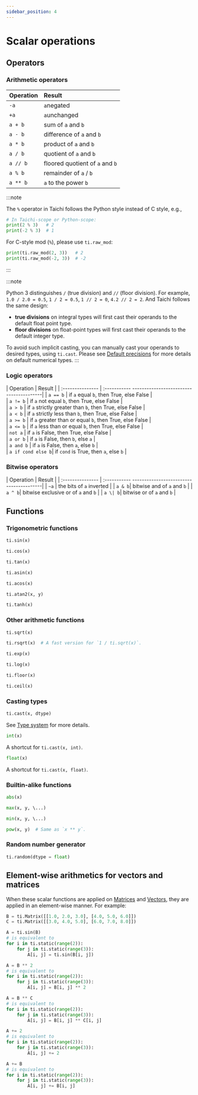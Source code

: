 ```yaml
---
sidebar_position: 4
---
```


# Scalar operations

## Operators

### Arithmetic operators

|     Operation   |               Result            |
| :-------------- | :-------------------------------|
|      `-a`       |  `a`negated                     |
|      `+a`       |  `a`unchanged                   |
|      `a + b`    |  sum of `a` and `b`             |
|      `a - b`    |  difference of `a` and `b`      |
|      `a * b`    |  product of `a` and `b`         |
|      `a / b`    |  quotient of `a` and `b`        |
|      `a // b`   |  floored quotient of `a` and `b`|
|      `a % b`    |  remainder of `a` / `b`         |
|      `a ** b`   |  `a` to the power `b`           |

:::note

The `%` operator in Taichi follows the Python style instead of C style,
e.g.,

```python
# In Taichi-scope or Python-scope:
print(2 % 3)   # 2
print(-2 % 3)  # 1
```

For C-style mod (`%`), please use `ti.raw_mod`:

```python
print(ti.raw_mod(2, 3))   # 2
print(ti.raw_mod(-2, 3))  # -2
```

:::

:::note

Python 3 distinguishes `/` (true division) and `//` (floor division).
For example, `1.0 / 2.0 = 0.5`, `1 / 2 = 0.5`, `1 // 2 = 0`,
`4.2 // 2 = 2`. And Taichi follows the same design:

- **true divisions** on integral types will first cast their
  operands to the default float point type.
- **floor divisions** on float-point types will first cast their
  operands to the default integer type.

To avoid such implicit casting, you can manually cast your operands to
desired types, using `ti.cast`. Please see
[Default precisions](../articles/basic/type.md#default-precisions) for more details on
default numerical types.
:::

### Logic operators

|      Operation    |               Result            |
| :---------------  | :----------- ----------------------------------------|
| `a == b`          | if `a` equal `b`, then True, else False              |  
| `a != b`          | if `a` not equal `b`, then True, else False          |        
| `a > b`           | if `a` strictly greater than `b`, then True, else False  |     
| `a < b`           | if `a` strictly less than `b`, then True, else False |    
| `a >= b`          | if `a` greater than or equal `b`, then True, else False |         
| `a <= b`          | if `a` less than or equal `b`, then True, else False |            
| `not a`           | if `a` is False, then True, else False               |     
| `a or b`          | if `a` is False, then `b`, else `a`                  |  
| `a and b`         | if `a` is False, then `a`, else `b`                  |        
| `a if cond else b`| if `cond` is True, then `a`, else `b`                |

### Bitwise operators
|      Operation    |               Result            |
| :---------------  | :----------- ----------------------------------------|
| `~a`              | the bits of `a` inverted               |
| `a & b`|  bitwise and of `a` and  `b`                      |
| `a ^ b`|  bitwise exclusive or of `a` and `b`             |
| `a \| b`|  bitwise or of `a` and `b`                      |


## Functions

### Trigonometric functions

```python
ti.sin(x)

ti.cos(x)

ti.tan(x)

ti.asin(x)

ti.acos(x)

ti.atan2(x, y)

ti.tanh(x)
```

### Other arithmetic functions

```python
ti.sqrt(x)

ti.rsqrt(x)  # A fast version for `1 / ti.sqrt(x)`.

ti.exp(x)

ti.log(x)

ti.floor(x)

ti.ceil(x)
```

### Casting types

```python
ti.cast(x, dtype)
```

See [Type system](../articles/basic/type.md#type-system) for more details.

```python
int(x)
```

A shortcut for `ti.cast(x, int)`.

```python
float(x)
```

A shortcut for `ti.cast(x, float)`.

### Builtin-alike functions

```python
abs(x)

max(x, y, \...)

min(x, y, \...)

pow(x, y)  # Same as `x ** y`.
```

### Random number generator

```python
ti.random(dtype = float)
```

## Element-wise arithmetics for vectors and matrices

When these scalar functions are applied on [Matrices](./matrix.md) and [Vectors](./vector.md), they are applied in an element-wise manner. For example:

```python
B = ti.Matrix([[1.0, 2.0, 3.0], [4.0, 5.0, 6.0]])
C = ti.Matrix([[3.0, 4.0, 5.0], [6.0, 7.0, 8.0]])

A = ti.sin(B)
# is equivalent to
for i in ti.static(range(2)):
    for j in ti.static(range(3)):
        A[i, j] = ti.sin(B[i, j])

A = B ** 2
# is equivalent to
for i in ti.static(range(2)):
    for j in ti.static(range(3)):
        A[i, j] = B[i, j] ** 2

A = B ** C
# is equivalent to
for i in ti.static(range(2)):
    for j in ti.static(range(3)):
        A[i, j] = B[i, j] ** C[i, j]

A += 2
# is equivalent to
for i in ti.static(range(2)):
    for j in ti.static(range(3)):
        A[i, j] += 2

A += B
# is equivalent to
for i in ti.static(range(2)):
    for j in ti.static(range(3)):
        A[i, j] += B[i, j]
```
